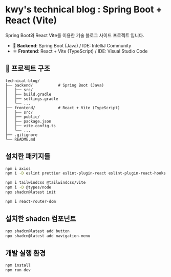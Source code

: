 # kwy's technical blog : Spring Boot + React (Vite)

Spring Boot와 React Vite를 이용한 기술 블로그 사이드 프로젝트 입니다.

- 🧩 **Backend**: Spring Boot (Java) / IDE: IntelliJ Community
- ⚛️ **Frontend**: React + Vite (TypeScript) / IDE: Visual Studio Code

## 📁 프로젝트 구조
```plaintext
technical-blog/  
├── backend/           # Spring Boot (Java)
│   ├── src/  
│   ├── build.gradle  
│   ├── settings.gradle  
│   └── ...  
├── frontend/          # React + Vite (TypeScript)
│   ├── src/  
│   ├── public/  
│   ├── package.json  
│   ├── vite.config.ts  
│   └── ...  
├── .gitignore  
└── README.md  
```

## 설치한 패키지들
```bash
npm i axios
npm i -D eslint prettier eslint-plugin-react eslint-plugin-react-hooks eslint-config-prettier eslint-plugin-prettier @typescript-eslint/eslint-plugin @typescript-eslint/parser

npm i tailwindcss @tailwindcss/vite
npm i -D @types/node
npx shadcn@latest init

npm i react-router-dom
```

## 설치한 shadcn 컴포넌트
```bash
npx shadcn@latest add button
npx shadcn@latest add navigation-menu
```

## 개발 실행 환경
```bash
npm install
npm run dev
```
